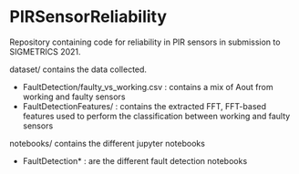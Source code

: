 # PIRSensorReliability
Repository containing code for reliability in PIR sensors in submission to SIGMETRICS 2021.

dataset/ contains the data collected.
- FaultDetection/faulty_vs_working.csv : contains a mix of Aout from working and faulty sensors
- FaultDetectionFeatures/ : contains the extracted FFT, FFT-based features used to perform the classification between working and faulty sensors

notebooks/ contains the different jupyter notebooks
- FaultDetection* : are the different fault detection notebooks
